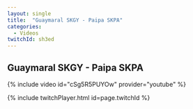 ```yaml
---
layout: single
title:  "Guaymaral SKGY - Paipa SKPA"
categories:
  - Videos
twitchId: sh3ed
---
```


## Guaymaral SKGY - Paipa SKPA

{% include video id="cSg5R5PUYOw" provider="youtube" %}

{% include twitchPlayer.html id=page.twitchId %}
